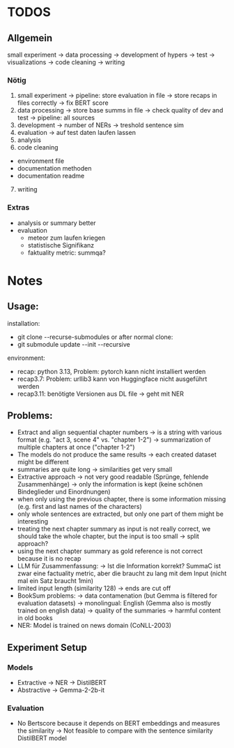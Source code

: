 # TODOS
## Allgemein
small experiment -> data processing -> development of hypers -> test -> visualizations -> code cleaning -> writing

### Nötig
1. small experiment
-> pipeline: store evaluation in file
-> store recaps in files correctly
-> fix BERT score
2. data processing
-> store base summs in file
-> check quality of dev and test
-> pipeline: all sources
3. development
-> number of NERs
-> treshold sentence sim
4. evaluation
-> auf test daten laufen lassen
5. analysis
6. code cleaning
- environment file
- documentation methoden
- documentation readme
7. writing

### Extras
- analysis or summary better
- evaluation
    - meteor zum laufen kriegen
    - statistische Signifikanz
    - faktuality metric: summqa?

# Notes
## Usage:
installation:
- git clone --recurse-submodules <insert-url>
or after normal clone: 
- git submodule update --init --recursive

environment: 
- recap: python 3.13, Problem: pytorch kann nicht installiert werden
- recap3.7: Problem: urllib3 kann von Huggingface nicht ausgeführt werden
- recap3.11: benötigte Versionen aus DL file  -> geht mit NER

## Problems:
- Extract and align sequential chapter numbers 
-> is a string with various format (e.g. "act 3, scene 4" vs. "chapter 1-2")
-> summarization of multiple chapters at once ("chapter 1-2")
- The models do not produce the same results -> each created dataset might be different
- summaries are quite long -> similarities get very small
- Extractive approach
-> not very good readable (Sprünge, fehlende Zusammenhänge)
-> only the information is kept (keine schönen Bindeglieder und Einordnungen)
- when only using the previous chapter, there is some information missing (e.g. first and last names of the characters)
- only whole sentences are extracted, but only one part of them might be interesting
- treating the next chapter summary as input is not really correct, we should take the whole chapter, but the input is too small -> split approach?
- using the next chapter summary as gold reference is not correct because it is no recap
- LLM für Zusammenfassung:
-> Ist die Information korrekt? SummaC ist zwar eine factuality metric, aber die braucht zu lang mit dem Input (nicht mal ein Satz braucht 1min)
- limited input length (similarity 128) -> ends are cut off
- BookSum problems: 
-> data contamenation (but Gemma is filtered for evaluation datasets)
-> monolingual: English (Gemma also is mostly trained on english data)
-> quality of the summaries
-> harmful content in old books
- NER: Model is trained on news domain (CoNLL-2003)

## Experiment Setup
### Models
- Extractive
-> NER
-> DistilBERT
- Abstractive
-> Gemma-2-2b-it

### Evaluation
- No Bertscore because it depends on BERT embeddings and measures the similarity -> Not feasible to compare with the sentence similarity DistilBERT model 